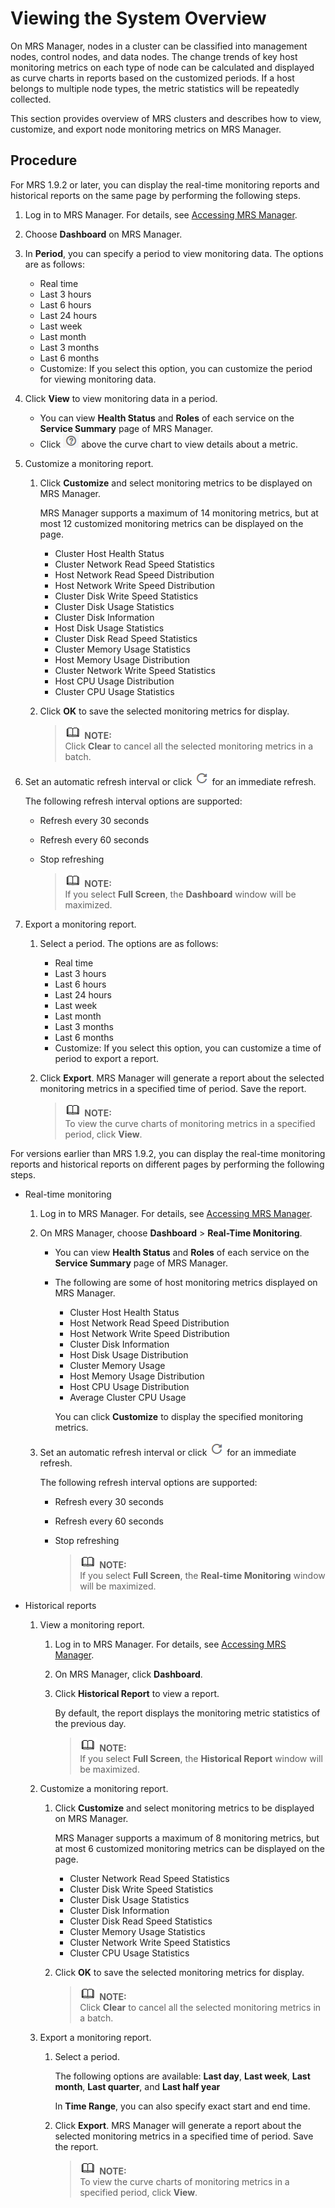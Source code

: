 # Viewing the System Overview<a name="EN-US_TOPIC_0125376053"></a>

On MRS Manager, nodes in a cluster can be classified into management nodes, control nodes, and data nodes. The change trends of key host monitoring metrics on each type of node can be calculated and displayed as curve charts in reports based on the customized periods. If a host belongs to multiple node types, the metric statistics will be repeatedly collected.

This section provides overview of MRS clusters and describes how to view, customize, and export node monitoring metrics on MRS Manager.

## Procedure<a name="section4647134554116"></a>

For MRS 1.9.2 or later, you can display the real-time monitoring reports and historical reports on the same page by performing the following steps.

1.  Log in to MRS Manager. For details, see  [Accessing MRS Manager](accessing-mrs-manager.md).
2.  Choose  **Dashboard**  on MRS Manager.
3.  In  **Period**, you can specify a period to view monitoring data. The options are as follows:
    -   Real time
    -   Last 3 hours
    -   Last 6 hours
    -   Last 24 hours
    -   Last week
    -   Last month
    -   Last 3 months
    -   Last 6 months
    -   Customize: If you select this option, you can customize the period for viewing monitoring data.

4.  Click  **View**  to view monitoring data in a period.
    -   You can view  **Health Status**  and  **Roles**  of each service on the  **Service Summary**  page of MRS Manager.
    -   Click  ![](figures/icon_mrs_question.png)  above the curve chart to view details about a metric.

5.  Customize a monitoring report.
    1.  Click  **Customize**  and select monitoring metrics to be displayed on MRS Manager.

        MRS Manager supports a maximum of 14 monitoring metrics, but at most 12 customized monitoring metrics can be displayed on the page.

        -   Cluster Host Health Status
        -   Cluster Network Read Speed Statistics
        -   Host Network Read Speed Distribution
        -   Host Network Write Speed Distribution
        -   Cluster Disk Write Speed Statistics
        -   Cluster Disk Usage Statistics
        -   Cluster Disk Information
        -   Host Disk Usage Statistics
        -   Cluster Disk Read Speed Statistics
        -   Cluster Memory Usage Statistics
        -   Host Memory Usage Distribution
        -   Cluster Network Write Speed Statistics
        -   Host CPU Usage Distribution
        -   Cluster CPU Usage Statistics

    2.  Click  **OK**  to save the selected monitoring metrics for display.

        >![](public_sys-resources/icon-note.gif) **NOTE:**   
        >Click  **Clear**  to cancel all the selected monitoring metrics in a batch.  


6.  Set an automatic refresh interval or click  ![](figures/icon_mrs_fresh_r.png)  for an immediate refresh.

    The following refresh interval options are supported:

    -   Refresh every 30 seconds
    -   Refresh every 60 seconds
    -   Stop refreshing

        >![](public_sys-resources/icon-note.gif) **NOTE:**   
        >If you select  **Full Screen**, the  **Dashboard**  window will be maximized.  


7.  Export a monitoring report.
    1.  Select a period. The options are as follows:
        -   Real time
        -   Last 3 hours
        -   Last 6 hours
        -   Last 24 hours
        -   Last week
        -   Last month
        -   Last 3 months
        -   Last 6 months
        -   Customize: If you select this option, you can customize a time of period to export a report.

    2.  Click  **Export**. MRS Manager will generate a report about the selected monitoring metrics in a specified time of period. Save the report.

        >![](public_sys-resources/icon-note.gif) **NOTE:**   
        >To view the curve charts of monitoring metrics in a specified period, click  **View**.  



For versions earlier than MRS 1.9.2, you can display the real-time monitoring reports and historical reports on different pages by performing the following steps.

-   Real-time monitoring
    1.  Log in to MRS Manager. For details, see  [Accessing MRS Manager](accessing-mrs-manager.md).
    2.  On MRS Manager, choose  **Dashboard**  \>  **Real-Time Monitoring**.
        -   You can view  **Health Status**  and  **Roles**  of each service on the  **Service Summary**  page of MRS Manager.
        -   The following are some of host monitoring metrics displayed on MRS Manager.

            -   Cluster Host Health Status
            -   Host Network Read Speed Distribution
            -   Host Network Write Speed Distribution
            -   Cluster Disk Information
            -   Host Disk Usage Distribution
            -   Cluster Memory Usage
            -   Host Memory Usage Distribution
            -   Host CPU Usage Distribution
            -   Average Cluster CPU Usage

            You can click  **Customize**  to display the specified monitoring metrics.

    3.  Set an automatic refresh interval or click  ![](figures/icon_mrs_fresh_r-56.png)  for an immediate refresh.

        The following refresh interval options are supported:

        -   Refresh every 30 seconds
        -   Refresh every 60 seconds
        -   Stop refreshing

            >![](public_sys-resources/icon-note.gif) **NOTE:**   
            >If you select  **Full Screen**, the  **Real-time Monitoring**  window will be maximized.  



-   Historical reports
    1.  View a monitoring report.
        1.  Log in to MRS Manager. For details, see  [Accessing MRS Manager](accessing-mrs-manager.md).
        2.  On MRS Manager, click  **Dashboard**.
        3.  Click  **Historical Report**  to view a report.

            By default, the report displays the monitoring metric statistics of the previous day.

            >![](public_sys-resources/icon-note.gif) **NOTE:**   
            >If you select  **Full Screen**, the  **Historical Report**  window will be maximized.  


    2.  Customize a monitoring report.
        1.  Click  **Customize**  and select monitoring metrics to be displayed on MRS Manager.

            MRS Manager supports a maximum of 8 monitoring metrics, but at most 6 customized monitoring metrics can be displayed on the page.

            -   Cluster Network Read Speed Statistics
            -   Cluster Disk Write Speed Statistics
            -   Cluster Disk Usage Statistics
            -   Cluster Disk Information
            -   Cluster Disk Read Speed Statistics
            -   Cluster Memory Usage Statistics
            -   Cluster Network Write Speed Statistics
            -   Cluster CPU Usage Statistics

        2.  Click  **OK**  to save the selected monitoring metrics for display.

            >![](public_sys-resources/icon-note.gif) **NOTE:**   
            >Click  **Clear**  to cancel all the selected monitoring metrics in a batch.  


    3.  Export a monitoring report.
        1.  Select a period.

            The following options are available:  **Last day**,  **Last week**,  **Last month**,  **Last quarter**, and  **Last half year**

            In  **Time Range**, you can also specify exact start and end time.

        2.  Click  **Export**. MRS Manager will generate a report about the selected monitoring metrics in a specified time of period. Save the report.

            >![](public_sys-resources/icon-note.gif) **NOTE:**   
            >To view the curve charts of monitoring metrics in a specified period, click  **View**.  




